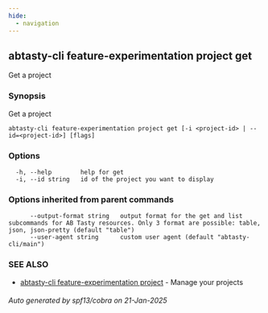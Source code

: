 ```yaml
---
hide:
  - navigation
---
```

## abtasty-cli feature-experimentation project get

Get a project

### Synopsis

Get a project

```
abtasty-cli feature-experimentation project get [-i <project-id> | --id=<project-id>] [flags]
```

### Options

```
  -h, --help        help for get
  -i, --id string   id of the project you want to display
```

### Options inherited from parent commands

```
      --output-format string   output format for the get and list subcommands for AB Tasty resources. Only 3 format are possible: table, json, json-pretty (default "table")
      --user-agent string      custom user agent (default "abtasty-cli/main")
```

### SEE ALSO

* [abtasty-cli feature-experimentation project](abtasty-cli_feature-experimentation_project.md)	 - Manage your projects

###### Auto generated by spf13/cobra on 21-Jan-2025
